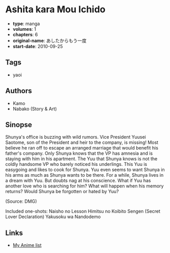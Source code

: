 # Ashita kara Mou Ichido

-   **type**: manga
-   **volumes**: 1
-   **chapters**: 6
-   **original-name**: あしたからもう一度
-   **start-date**: 2010-09-25

## Tags

-   yaoi

## Authors

-   Kamo
-   Nabako (Story & Art)

## Sinopse

Shunya's office is buzzing with wild rumors. Vice President Yuusei Saotome, son of the President and heir to the company, is missing! Most believe he ran off to escape an arranged marriage that would benefit his father's company. Only Shunya knows that the VP has amnesia and is staying with him in his apartment. The Yuu that Shunya knows is not the coldly handsome VP who barely noticed his underlings. This Yuu is easygoing and likes to cook for Shunya. Yuu even seems to want Shunya in his arms as much as Shunya wants to be there. For a while, Shunya lives in a dream with Yuu. But doubts nag at his conscience. What if Yuu has another love who is searching for him? What will happen when his memory returns? Would Shunya be forgotten or hated by Yuu?

(Source: DMG)

Included one-shots:
Naisho no Lesson
Himitsu no Koibito Sengen (Secret Lover Declaration)
Yakusoku wa Nandodemo

## Links

-   [My Anime list](https://myanimelist.net/manga/44895/Ashita_kara_Mou_Ichido)
